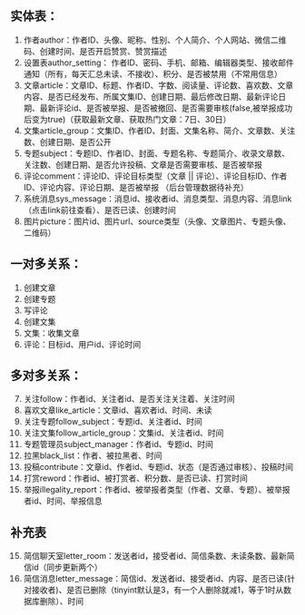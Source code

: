 ## 实体表：
1. 作者author：作者ID、头像、昵称、性别、个人简介、个人网站、微信二维码、创建时间、是否开启赞赏、赞赏描述
2. 设置表author_setting： 作者ID、密码、手机、邮箱、编辑器类型、接收邮件通知（所有，每天汇总未读、不接收）、积分、是否被禁用（不常用信息）
2. 文章article：文章ID、标题、作者ID、字数、阅读量、评论数、喜欢数、文章内容、是否已经发布、所属文集ID、创建日期、最后修改日期、最新评论日期、最新评论id、是否被举报、是否被撤回、是否需要审核(false,被举报成功后变为true)（获取最新文章、获取热门文章：7日、30日）
3. 文集article_group：文集ID、作者ID、封面、文集名称、简介、文章数、关注数、创建日期、是否公开
4. 专题subject：专题ID、作者ID、封面、专题名称、专题简介、收录文章数、关注数、创建日期、是否允许投稿、文章是否需要审核、是否被举报
5. 评论comment：评论ID、评论目标类型（文章 || 评论）、评论目标ID、作者ID、评论内容、评论日期、是否被举报
（后台管理数据待补充）
6. 系统消息sys_message：消息id、接收者id、消息类型、消息内容、消息link（点击link前往查看）、是否已读、创建时间
7. 图片picture：图片id、图片url、source类型（头像、文章图片、专题头像、二维码）
## 一对多关系：
1. 创建文章
2. 创建专题
3. 写评论
4. 创建文集
5. 文集：收集文章
6. 评论：目标id、用户id、评论时间
## 多对多关系：
7. 关注follow：作者id、关注者id、是否关注关注着、关注时间
8. 喜欢文章like_article：文章id、喜欢者id、时间、未读
9. 关注专题follow_subject：专题id、关注者id、时间
10. 关注文集follow_article_group：文集id、关注者id、时间
11. 专题管理员subject_manager：作者id、专题id、时间
12. 拉黑black_list：作者、被拉黑者、时间
13. 投稿contribute：文章id、作者id、专题id、状态（是否通过审核）、投稿时间
14. 打赏reword：作者id、被打赏者、积分数、是否已读、打赏时间
15. 举报illegality_report：作者id、被举报者类型（作者、文章、专题）、被举报者id、时间、举报信息
## 补充表
15. 简信聊天室letter_room：发送者id，接受者id、简信条数、未读条数、最新简信id（同步更新两个）
16. 简信消息letter_message：简信id、发送者id、接受者id、内容、是否已读(针对接收者)、是否已删除（tinyint默认是3，有一个人删除就减1，等于1时从数据库删除）、时间









